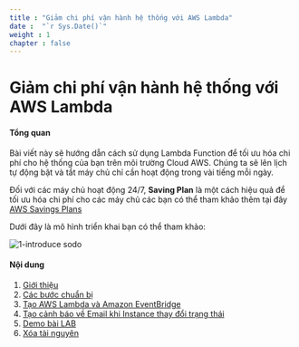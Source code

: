 ```yaml
---
title : "Giảm chi phí vận hành hệ thống với AWS Lambda"
date :  "`r Sys.Date()`" 
weight : 1 
chapter : false
---
```


# Giảm chi phí vận hành hệ thống với AWS Lambda

#### Tổng quan

Bài viết này sẽ hướng dẫn cách sử dụng Lambda Function để tối ưu hóa chi phí cho hệ thống của bạn trên môi trường Cloud AWS. Chúng ta sẽ lên lịch tự động bật và tắt máy chủ chỉ cần hoạt động trong vài tiếng mỗi ngày.

Đối với các máy chủ hoạt động 24/7, **Saving Plan** là một cách hiệu quả để tối ưu hóa chi phí cho các máy chủ các bạn có thể tham khảo thêm tại đây [AWS Savings Plans](https://docs.aws.amazon.com/savingsplans/latest/userguide/what-is-savings-plans.html)

Dưới đây là mô hình triển khai bạn có thể tham khảo:

   ![1-introduce sodo](/aws-fcj-workshop01/images/1-introduce/Workshop01-Introduce.png?width=70pc)

#### Nội dung
1. [Giới thiệu](1-Introduce/_index.md)
2. [Các bước chuẩn bị](2-CreateVPC-EC2/_index.vi.md)
3. [Tạo AWS Lambda và Amazon EventBridge](3-CreateLambdaStartStop/_index.vi.md)
4. [Tạo cảnh báo về Email khi Instance thay đổi trạng thái](4-CreateIAM-SES/_index.vi.md)
5. [Demo bài LAB](5-CombineTogether/_index.vi.md)
6. [Xóa tài nguyên](6-Delete/_index.vi.md)